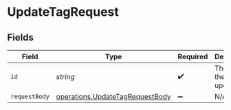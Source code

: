 # UpdateTagRequest


## Fields

| Field                                                                              | Type                                                                               | Required                                                                           | Description                                                                        |
| ---------------------------------------------------------------------------------- | ---------------------------------------------------------------------------------- | ---------------------------------------------------------------------------------- | ---------------------------------------------------------------------------------- |
| `id`                                                                               | *string*                                                                           | :heavy_check_mark:                                                                 | The ID of the tag to update.                                                       |
| `requestBody`                                                                      | [operations.UpdateTagRequestBody](../../models/operations/updatetagrequestbody.md) | :heavy_minus_sign:                                                                 | N/A                                                                                |